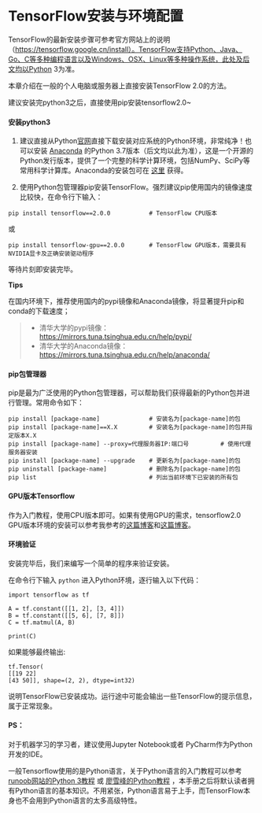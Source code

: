 # TensorFlow安装与环境配置

TensorFlow的最新安装步骤可参考官方网站上的说明（https://tensorflow.google.cn/install）。TensorFlow支持Python、Java、Go、C等多种编程语言以及Windows、OSX、Linux等多种操作系统，此处及后文均以Python 3为准。

本章介绍在一般的个人电脑或服务器上直接安装TensorFlow 2.0的方法。

建议安装完python3之后，直接使用pip安装tensorflow2.0~

#### 安装python3

1. 建议直接从Python[官网](https://www.python.org/downloads/)直接下载安装对应系统的Python环境，非常纯净！也可以安装 [Anaconda](https://www.anaconda.com/) 的Python 3.7版本（后文均以此为准），这是一个开源的Python发行版本，提供了一个完整的科学计算环境，包括NumPy、SciPy等常用科学计算库。Anaconda的安装包可在 [这里](https://mirrors.tuna.tsinghua.edu.cn/anaconda/archive/) 获得。

1. 使用Python包管理器pip安装TensorFlow。强烈建议pip使用国内的镜像速度比较快，在命令行下输入：

```
pip install tensorflow==2.0.0           # TensorFlow CPU版本
```

或

```
pip install tensorflow-gpu==2.0.0       # TensorFlow GPU版本，需要具有NVIDIA显卡及正确安装驱动程序
```

等待片刻即安装完毕。

**Tips**

在国内环境下，推荐使用国内的pypi镜像和Anaconda镜像，将显著提升pip和conda的下载速度；

> - 清华大学的pypi镜像：https://mirrors.tuna.tsinghua.edu.cn/help/pypi/
> - 清华大学的Anaconda镜像：https://mirrors.tuna.tsinghua.edu.cn/help/anaconda/

#### pip包管理器

pip是最为广泛使用的Python包管理器，可以帮助我们获得最新的Python包并进行管理。常用命令如下：

```
pip install [package-name]              # 安装名为[package-name]的包
pip install [package-name]==X.X         # 安装名为[package-name]的包并指定版本X.X
pip install [package-name] --proxy=代理服务器IP:端口号         # 使用代理服务器安装
pip install [package-name] --upgrade    # 更新名为[package-name]的包
pip uninstall [package-name]            # 删除名为[package-name]的包
pip list                                # 列出当前环境下已安装的所有包
```

#### GPU版本Tensorflow

作为入门教程，使用CPU版本即可。如果有使用GPU的需求，tensorflow2.0 GPU版本环境的安装可以参考我参考的[这篇博客](https://tf.wiki/zh/basic/installation.html)和[这篇博客](https://blog.csdn.net/wf19930209/article/details/81877822)。

#### 环境验证

安装完毕后，我们来编写一个简单的程序来验证安装。

在命令行下输入 `python` 进入Python环境，逐行输入以下代码：

```
import tensorflow as tf

A = tf.constant([[1, 2], [3, 4]])
B = tf.constant([[5, 6], [7, 8]])
C = tf.matmul(A, B)

print(C)
```

如果能够最终输出:

```
tf.Tensor(
[[19 22]
[43 50]], shape=(2, 2), dtype=int32)
```

说明TensorFlow已安装成功。运行途中可能会输出一些TensorFlow的提示信息，属于正常现象。

#### PS：

对于机器学习的学习者，建议使用Jupyter Notebook或者 PyCharm作为Python开发的IDE。

一般Tensorflow使用的是Python语言，关于Python语言的入门教程可以参考 [runoob网站的Python 3教程](http://www.runoob.com/python3/python3-tutorial.html) 或 [廖雪峰的Python教程](https://www.liaoxuefeng.com/) ，本手册之后将默认读者拥有Python语言的基本知识。不用紧张，Python语言易于上手，而TensorFlow本身也不会用到Python语言的太多高级特性。




